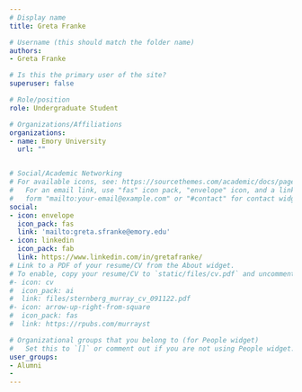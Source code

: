 ```yaml
---
# Display name
title: Greta Franke

# Username (this should match the folder name)
authors:
- Greta Franke

# Is this the primary user of the site?
superuser: false

# Role/position
role: Undergraduate Student

# Organizations/Affiliations
organizations:
- name: Emory University
  url: ""


# Social/Academic Networking
# For available icons, see: https://sourcethemes.com/academic/docs/page-builder/#icons
#   For an email link, use "fas" icon pack, "envelope" icon, and a link in the
#   form "mailto:your-email@example.com" or "#contact" for contact widget.
social:
- icon: envelope
  icon_pack: fas
  link: 'mailto:greta.sfranke@emory.edu'
- icon: linkedin
  icon_pack: fab
  link: https://www.linkedin.com/in/gretafranke/
# Link to a PDF of your resume/CV from the About widget.
# To enable, copy your resume/CV to `static/files/cv.pdf` and uncomment the lines below.
#- icon: cv
#  icon_pack: ai
#  link: files/sternberg_murray_cv_091122.pdf
#- icon: arrow-up-right-from-square
#  icon_pack: fas
#  link: https://rpubs.com/murrayst

# Organizational groups that you belong to (for People widget)
#   Set this to `[]` or comment out if you are not using People widget.
user_groups:
- Alumni
- 
---
```


